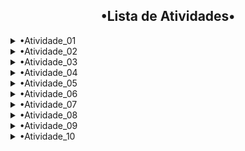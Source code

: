 <h2 align="center">•Lista de Atividades•</h2></h2>

<details>
  Detalhes.
<Summary>
  •Atividade_01
  
</Summary>
</details>

<details>
  Detalhes.
<Summary>
  •Atividade_02
  
</Summary>
</details>

<details>
  Detalhes.
<Summary>
  •Atividade_03 
  
</Summary>
</details>

<details>
  Detalhes.
<Summary>
  •Atividade_04 
  
</Summary>
</details>

<details>
  Detalhes.
<Summary>
  •Atividade_05 
  
</Summary>
</details>

<details>
  Detalhes.
<Summary>
  •Atividade_06 
  
</Summary>
</details>

<details>
 Detalhes.
<Summary>
  •Atividade_07 
  
</Summary>
</details>
<details>
  Detalhes.
<Summary>
  •Atividade_08
  
</Summary>
</details>

<details>
  Detalhes.
<Summary>
  •Atividade_09 
  
</Summary>
</details>
<details>
  Detalhes.
<Summary>
  •Atividade_10 
  
</Summary>
</details>

<br/>
